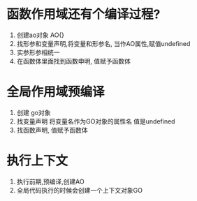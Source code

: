# 函数作用域还有个编译过程?
1. 创建ao对象 AO{}
2. 找形参和变量声明,将变量和形参名, 当作AO属性,赋值undefined
3. 实参形参相统一
4. 在函数体里面找到函数申明, 值赋予函数体

# 全局作用域预编译
1. 创建 go对象
2. 找变量声明 将变量名作为GO对象的属性名 值是undefined
3. 找函数声明, 值赋予函数体

# 执行上下文
1. 执行前期,预编译,创建AO
2. 全局代码执行的时候会创建一个上下文对象GO

